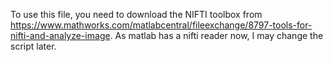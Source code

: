 To use this file, you need to download the NIFTI toolbox from https://www.mathworks.com/matlabcentral/fileexchange/8797-tools-for-nifti-and-analyze-image. As matlab has a nifti reader now, I may change the script later.
